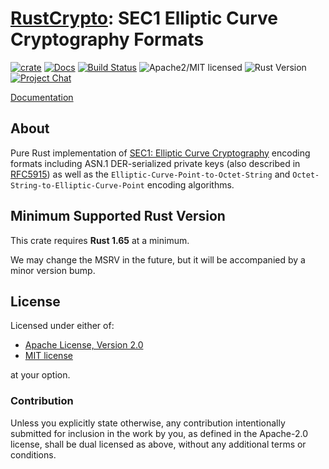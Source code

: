 # [RustCrypto]: SEC1 Elliptic Curve Cryptography Formats

[![crate][crate-image]][crate-link]
[![Docs][docs-image]][docs-link]
[![Build Status][build-image]][build-link]
![Apache2/MIT licensed][license-image]
![Rust Version][rustc-image]
[![Project Chat][chat-image]][chat-link]

[Documentation][docs-link]

## About

Pure Rust implementation of [SEC1: Elliptic Curve Cryptography] encoding
formats including ASN.1 DER-serialized private keys (also described in
[RFC5915]) as well as the `Elliptic-Curve-Point-to-Octet-String` and
`Octet-String-to-Elliptic-Curve-Point` encoding algorithms.

## Minimum Supported Rust Version

This crate requires **Rust 1.65** at a minimum.

We may change the MSRV in the future, but it will be accompanied by a minor
version bump.

## License

Licensed under either of:

 * [Apache License, Version 2.0](http://www.apache.org/licenses/LICENSE-2.0)
 * [MIT license](http://opensource.org/licenses/MIT)

at your option.

### Contribution

Unless you explicitly state otherwise, any contribution intentionally submitted
for inclusion in the work by you, as defined in the Apache-2.0 license, shall be
dual licensed as above, without any additional terms or conditions.

[//]: # (badges)

[crate-image]: https://buildstats.info/crate/sec1
[crate-link]: https://crates.io/crates/sec1
[docs-image]: https://docs.rs/sec1/badge.svg
[docs-link]: https://docs.rs/sec1/
[license-image]: https://img.shields.io/badge/license-Apache2.0/MIT-blue.svg
[rustc-image]: https://img.shields.io/badge/rustc-1.65+-blue.svg
[chat-image]: https://img.shields.io/badge/zulip-join_chat-blue.svg
[chat-link]: https://rustcrypto.zulipchat.com/#narrow/stream/300570-formats
[build-image]: https://github.com/RustCrypto/formats/workflows/sec1/badge.svg?branch=master&event=push
[build-link]: https://github.com/RustCrypto/formats/actions

[//]: # (links)

[RustCrypto]: https://github.com/rustcrypto
[SEC1: Elliptic Curve Cryptography]: https://www.secg.org/sec1-v2.pdf
[RFC5915]: https://datatracker.ietf.org/doc/html/rfc5915
